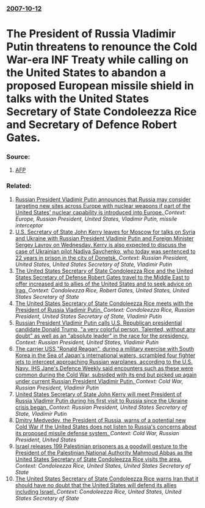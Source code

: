 ### [2007-10-12](/news/2007/10/12/index.md)

#  The President of Russia Vladimir Putin threatens to renounce the Cold War-era INF Treaty while calling on the United States to abandon a proposed European missile shield in talks with the United States Secretary of State Condoleezza Rice and Secretary of Defence Robert Gates. 




### Source:

1. [AFP](http://afp.google.com/article/ALeqM5gNtl8035bL_gQ1w-LZAP9ADDQc3A)

### Related:

1. [ Russian President Vladimir Putin announces that Russia may consider targeting new sites across Europe with nuclear weapons if part of the United States' nuclear capability is introduced into Europe. ](/news/2007/06/4/russian-president-vladimir-putin-announces-that-russia-may-consider-targeting-new-sites-across-europe-with-nuclear-weapons-if-part-of-the-u.md) _Context: Europe, Russian President, United States, Vladimir Putin, missile interceptor_
2. [ U.S. Secretary of State John Kerry leaves for Moscow for talks on Syria and Ukraine with Russian President Vladimir Putin and Foreign Minister Sergey Lavrov on Wednesday. Kerry is also expected to discuss the case of Ukrainian pilot Nadiya Savchenko, who today was sentenced to 22 years in prison in the city of Donetsk. ](/news/2016/03/22/u-s-secretary-of-state-john-kerry-leaves-for-moscow-for-talks-on-syria-and-ukraine-with-russian-president-vladimir-putin-and-foreign-minis.md) _Context: Russian President, United States, United States Secretary of State, Vladimir Putin_
3. [ The United States Secretary of State Condoleezza Rice and the United States Secretary of Defense Robert Gates travel to the Middle East to offer increased aid to allies of the United States and to seek advice on Iraq. ](/news/2007/07/30/the-united-states-secretary-of-state-condoleezza-rice-and-the-united-states-secretary-of-defense-robert-gates-travel-to-the-middle-east-to.md) _Context: Condoleezza Rice, Robert Gates, United States, United States Secretary of State_
4. [ The United States Secretary of State Condoleezza Rice meets with the President of Russia Vladimir Putin. ](/news/2007/05/15/the-united-states-secretary-of-state-condoleezza-rice-meets-with-the-president-of-russia-vladimir-putin.md) _Context: Condoleezza Rice, Russian President, United States Secretary of State, Vladimir Putin_
5. [Russian President Vladimir Putin calls U.S. Republican presidential candidate Donald Trump, "a very colorful person. Talented, without any doubt" as well as an "absolute leader" in the race for the presidency. ](/news/2015/12/17/russian-president-vladimir-putin-calls-u-s-republican-presidential-candidate-donald-trump-a-very-colorful-person-talented-without-any-d.md) _Context: Russian President, United States, Vladimir Putin_
6. [The carrier USS "Ronald Reagan", during a military exercise with South Korea in the Sea of Japan's international waters, scrambled four fighter jets to intercept approaching Russian warplanes, according to the U.S. Navy. IHS Jane's Defence Weekly said encounters such as these were common during the Cold War, subsided with its end but picked up again under current Russian President Vladimir Putin. ](/news/2015/10/29/the-carrier-uss-ronald-reagan-during-a-military-exercise-with-south-korea-in-the-sea-of-japan-s-international-waters-scrambled-four-figh.md) _Context: Cold War, Russian President, Vladimir Putin_
7. [United States Secretary of State John Kerry will meet President of Russia Vladimir Putin during his first visit to Russia since the Ukraine crisis began. ](/news/2015/05/12/united-states-secretary-of-state-john-kerry-will-meet-president-of-russia-vladimir-putin-during-his-first-visit-to-russia-since-the-ukraine.md) _Context: Russian President, United States Secretary of State, Vladimir Putin_
8. [Dmitry Medvedev, the President of Russia, warns of a potential new Cold War if the United States does not listen to Russia's concerns about its proposed missile defense system. ](/news/2011/05/18/dmitry-medvedev-the-president-of-russia-warns-of-a-potential-new-cold-war-if-the-united-states-does-not-listen-to-russia-s-concerns-about.md) _Context: Cold War, Russian President, United States_
9. [ Israel releases 199 Palestinian prisoners as a goodwill gesture to the President of the Palestinian National Authority Mahmoud Abbas as the United States Secretary of State Condoleezza Rice visits the area. ](/news/2008/08/25/israel-releases-199-palestinian-prisoners-as-a-goodwill-gesture-to-the-president-of-the-palestinian-national-authority-mahmoud-abbas-as-the.md) _Context: Condoleezza Rice, United States, United States Secretary of State_
10. [ The United States Secretary of State Condoleezza Rice warns Iran that it should have no doubt that the United States will defend its allies including Israel. ](/news/2008/07/10/the-united-states-secretary-of-state-condoleezza-rice-warns-iran-that-it-should-have-no-doubt-that-the-united-states-will-defend-its-allies.md) _Context: Condoleezza Rice, United States, United States Secretary of State_
